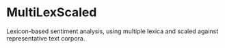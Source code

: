 # MultiLexScaled
Lexicon-based sentiment analysis, using multiple lexica and scaled against representative text corpora.
